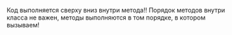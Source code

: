 Код выполняется сверху вниз внутри метода!!
Порядок методов внутри класса не важен,
методы выполняются в том порядке, в котором вызываем!
